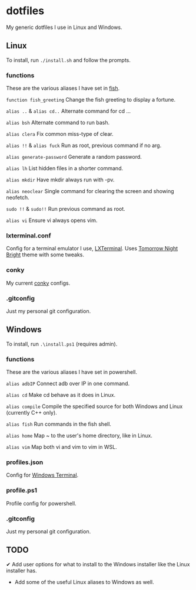 
# dotfiles
My generic dotfiles I use in Linux and Windows.

## Linux
To install, run `./install.sh` and follow the prompts.

### functions
These are the various aliases I have set in [fish](https://fishshell.com/).

`function fish_greeting` Change the fish greeting to display a fortune.

`alias ..` & `alias cd..` Alternate command for cd ...

`alias bsh` Alternate command to run bash.

`alias clera` Fix common miss-type of clear.

`alias !!` & `alias fuck` Run as root, previous command if no arg.

`alias generate-password` Generate a random password.

`alias lh` List hidden files in a shorter command.

`alias mkdir` Have mkdir always run with -pv.

`alias neoclear` Single command for clearing the screen and showing neofetch.

`sudo !!` & `sudo!!` Run previous command as root.

`alias vi` Ensure vi always opens vim.

### lxterminal.conf
Config for a terminal emulator I use, [LXTerminal](https://github.com/lxde/lxterminal).
Uses [Tomorrow Night Bright](https://github.com/ChrisKempson/Tomorrow-Theme) theme with some tweaks.

### conky
My current [conky](https://github.com/brndnmtthws/conky) configs.

### .gitconfig
Just my personal git configuration.


## Windows
To install, run `.\install.ps1` (requires admin).

### functions
These are the various aliases I have set in powershell.

`alias adbIP` Connect adb over IP in one command. 

`alias cd` Make cd behave as it does in Linux.

`alias compile` Compile the specified source for both Windows and Linux (currently C++ only).  

`alias fish` Run commands in the fish shell. 

`alias home` Map ~ to the user's home directory, like in Linux.  

`alias vim` Map both vi and vim to vim in WSL. 

### profiles.json
Config for [Windows Terminal](https://devblogs.microsoft.com/commandline/introducing-windows-terminal/).

### profile.ps1
Profile config for powershell.

### .gitconfig
Just my personal git configuration.


## TODO

✔ Add user options for what to install to the Windows installer like the Linux installer has.
- Add some of the useful Linux aliases to Windows as well.
